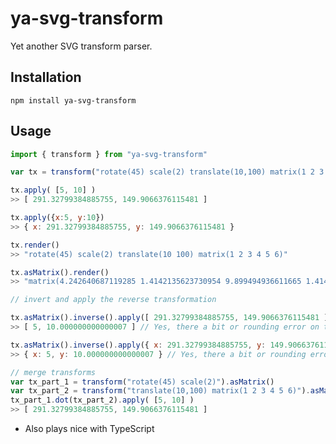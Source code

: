 # ya-svg-transform

Yet another SVG transform parser.

## Installation

    npm install ya-svg-transform

## Usage

```javascript
import { transform } from "ya-svg-transform"

var tx = transform("rotate(45) scale(2) translate(10,100) matrix(1 2 3 4 5 6)")

tx.apply( [5, 10] ) 
>> [ 291.32799384885755, 149.9066376115481 ]

tx.apply({x:5, y:10}) 
>> { x: 291.32799384885755, y: 149.9066376115481 }

tx.render()
>> "rotate(45) scale(2) translate(10 100) matrix(1 2 3 4 5 6)"

tx.asMatrix().render()
>> "matrix(4.242640687119285 1.4142135623730954 9.899494936611665 1.4142135623730958 171.1198410471445 128.69343417595167)"

// invert and apply the reverse transformation

tx.asMatrix().inverse().apply([ 291.32799384885755, 149.9066376115481 ])
>> [ 5, 10.000000000000007 ] // Yes, there a bit or rounding error on the round trip...

tx.asMatrix().inverse().apply({ x: 291.32799384885755, y: 149.9066376115481 })
>> { x: 5, y: 10.000000000000007 } // Yes, there a bit or rounding error on the round trip...

// merge transforms
var tx_part_1 = transform("rotate(45) scale(2)").asMatrix()
var tx_part_2 = transform("translate(10,100) matrix(1 2 3 4 5 6)").asMatrix()
tx_part_1.dot(tx_part_2).apply( [5, 10] )
>> [ 291.32799384885755, 149.9066376115481 ]

```

* Also plays nice with TypeScript

<!-- 

var MOD = require( "./index")
var transform = require( "./index").transform
var Matrix = require( "./index").Matrix

var tx = transform("rotate(45) scale(2) translate(10,100) matrix(1 2 3 4 5 6)")

tx.apply( [5, 10] ) 

tx.apply({x:5, y:10}) 

tx.render()

tx.asMatrix().render()

tx.asMatrix().inverse().apply({x:5,y:10})

tx.asMatrix().inverse().apply([ 291.32799384885755, 149.9066376115481 ])

tx.asMatrix().inverse().apply({ x: 291.32799384885755, y: 149.9066376115481 })

var tx_part_1 = transform("rotate(45) scale(2)").asMatrix()
var tx_part_2 = transform("translate(10,100) matrix(1 2 3 4 5 6)").asMatrix()
tx_part_1.dot(tx_part_2).apply( [5, 10] )

a = 2
b = 3
c = 5
d = 7
e = 11
f = 13

det = a * d + b * c

-->
